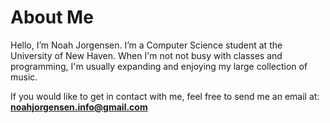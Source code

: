 # About Me

Hello, I’m Noah Jorgensen. I’m a Computer Science student at the University of New Haven. 
When I'm not not busy with classes and programming, I'm usually expanding and enjoying my large collection of music.

If you would like to get in contact with me, feel free to send me an email at: **noahjorgensen.info@gmail.com**
